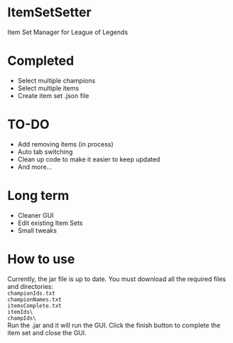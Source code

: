 # ItemSetSetter
Item Set Manager for League of Legends

# Completed
* Select multiple champions
* Select multiple items
* Create item set .json file

# TO-DO
* Add removing items (in process)
* Auto tab switching
* Clean up code to make it easier to keep updated
* And more...  

# Long term
* Cleaner GUI
* Edit existing Item Sets
* Small tweaks

# How to use
Currently, the jar file is up to date. You must download all the required files and directories:  
    `championIds.txt`  
    `championNames.txt`  
    `itemsComplete.txt`  
    `itemIds\`  
    `champIds\`  
Run the .jar and it will run the GUI. Click the finish button to complete the item set and close the GUI.
